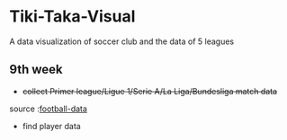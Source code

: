 # Tiki-Taka-Visual
A data visualization of soccer club and the data of 5 leagues


## 9th week
+ ~~collect Primer league/Ligue 1/Serie A/La Liga/Bundesliga match data~~

source :[football-data](http://www.football-data.co.uk/data.php)

+ find player data